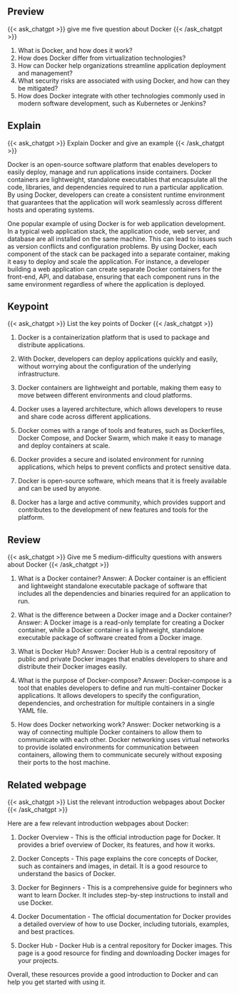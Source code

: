 ## Preview
{{< ask_chatgpt >}}
give me five question about Docker
{{< /ask_chatgpt >}}



1. What is Docker, and how does it work?
2. How does Docker differ from virtualization technologies?
3. How can Docker help organizations streamline application deployment and management?
4. What security risks are associated with using Docker, and how can they be mitigated?
5. How does Docker integrate with other technologies commonly used in modern software development, such as Kubernetes or Jenkins?   

## Explain
{{< ask_chatgpt >}}
Explain Docker and give an example
{{< /ask_chatgpt >}}



Docker is an open-source software platform that enables developers to easily deploy, manage and run applications inside containers. Docker containers are lightweight, standalone executables that encapsulate all the code, libraries, and dependencies required to run a particular application. By using Docker, developers can create a consistent runtime environment that guarantees that the application will work seamlessly across different hosts and operating systems.

One popular example of using Docker is for web application development. In a typical web application stack, the application code, web server, and database are all installed on the same machine. This can lead to issues such as version conflicts and configuration problems. By using Docker, each component of the stack can be packaged into a separate container, making it easy to deploy and scale the application. For instance, a developer building a web application can create separate Docker containers for the front-end, API, and database, ensuring that each component runs in the same environment regardless of where the application is deployed.   

## Keypoint
{{< ask_chatgpt >}}
List the key points of Docker
{{< /ask_chatgpt >}}



1. Docker is a containerization platform that is used to package and distribute applications.

2. With Docker, developers can deploy applications quickly and easily, without worrying about the configuration of the underlying infrastructure.

3. Docker containers are lightweight and portable, making them easy to move between different environments and cloud platforms.

4. Docker uses a layered architecture, which allows developers to reuse and share code across different applications.

5. Docker comes with a range of tools and features, such as Dockerfiles, Docker Compose, and Docker Swarm, which make it easy to manage and deploy containers at scale.

6. Docker provides a secure and isolated environment for running applications, which helps to prevent conflicts and protect sensitive data.

7. Docker is open-source software, which means that it is freely available and can be used by anyone.

8. Docker has a large and active community, which provides support and contributes to the development of new features and tools for the platform.   

## Review
{{< ask_chatgpt >}}
Give me 5 medium-difficulty questions with answers about Docker
{{< /ask_chatgpt >}}



1. What is a Docker container?
Answer: A Docker container is an efficient and lightweight standalone executable package of software that includes all the dependencies and binaries required for an application to run.

2. What is the difference between a Docker image and a Docker container?
Answer: A Docker image is a read-only template for creating a Docker container, while a Docker container is a lightweight, standalone executable package of software created from a Docker image.

3. What is Docker Hub?
Answer: Docker Hub is a central repository of public and private Docker images that enables developers to share and distribute their Docker images easily.

4. What is the purpose of Docker-compose?
Answer: Docker-compose is a tool that enables developers to define and run multi-container Docker applications. It allows developers to specify the configuration, dependencies, and orchestration for multiple containers in a single YAML file.

5. How does Docker networking work?
Answer: Docker networking is a way of connecting multiple Docker containers to allow them to communicate with each other. Docker networking uses virtual networks to provide isolated environments for communication between containers, allowing them to communicate securely without exposing their ports to the host machine.   

## Related webpage
{{< ask_chatgpt >}}
List the relevant introduction webpages about Docker
{{< /ask_chatgpt >}}



Here are a few relevant introduction webpages about Docker:

1. Docker Overview - This is the official introduction page for Docker. It provides a brief overview of Docker, its features, and how it works.

2. Docker Concepts - This page explains the core concepts of Docker, such as containers and images, in detail. It is a good resource to understand the basics of Docker.

3. Docker for Beginners - This is a comprehensive guide for beginners who want to learn Docker. It includes step-by-step instructions to install and use Docker.

4. Docker Documentation - The official documentation for Docker provides a detailed overview of how to use Docker, including tutorials, examples, and best practices.

5. Docker Hub - Docker Hub is a central repository for Docker images. This page is a good resource for finding and downloading Docker images for your projects.

Overall, these resources provide a good introduction to Docker and can help you get started with using it.   

